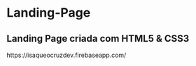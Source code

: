 # Landing-Page
<h2>Landing Page criada com HTML5 &amp; CSS3</h2>
<p>https://isaqueocruzdev.firebaseapp.com/</p>
